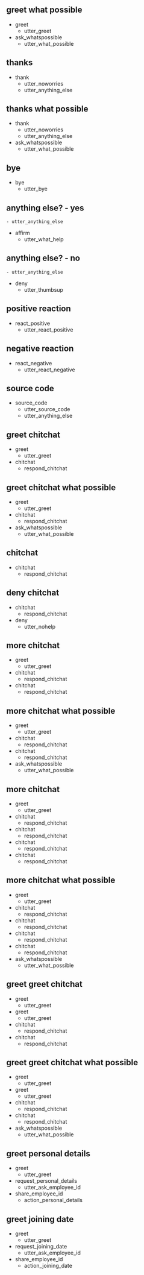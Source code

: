 ## greet what possible
* greet
    - utter_greet
* ask_whatspossible
    - utter_what_possible

## thanks
* thank
    - utter_noworries
    - utter_anything_else

## thanks what possible
* thank
    - utter_noworries
    - utter_anything_else
* ask_whatspossible
    - utter_what_possible

## bye
* bye
    - utter_bye

## anything else? - yes
    - utter_anything_else
* affirm
    - utter_what_help

## anything else? - no
    - utter_anything_else
* deny
    - utter_thumbsup

## positive reaction
* react_positive
    - utter_react_positive

## negative reaction
* react_negative
    - utter_react_negative

## source code
* source_code
    - utter_source_code
    - utter_anything_else

## greet chitchat
* greet
    - utter_greet
* chitchat
    - respond_chitchat

## greet chitchat what possible
* greet
    - utter_greet
* chitchat
    - respond_chitchat
* ask_whatspossible
    - utter_what_possible

## chitchat
* chitchat
    - respond_chitchat

## deny chitchat
* chitchat
    - respond_chitchat
* deny
    - utter_nohelp

## more chitchat
* greet
    - utter_greet
* chitchat
    - respond_chitchat
* chitchat
    - respond_chitchat

## more chitchat what possible
* greet
    - utter_greet
* chitchat
    - respond_chitchat
* chitchat
    - respond_chitchat
* ask_whatspossible
    - utter_what_possible

## more chitchat
* greet
    - utter_greet
* chitchat
    - respond_chitchat
* chitchat
    - respond_chitchat
* chitchat
    - respond_chitchat
* chitchat
    - respond_chitchat

## more chitchat what possible
* greet
    - utter_greet
* chitchat
    - respond_chitchat
* chitchat
    - respond_chitchat
* chitchat
    - respond_chitchat
* chitchat
    - respond_chitchat
* ask_whatspossible
    - utter_what_possible

## greet greet chitchat
* greet
    - utter_greet
* greet
    - utter_greet
* chitchat
    - respond_chitchat
* chitchat
    - respond_chitchat

## greet greet chitchat what possible
* greet
    - utter_greet
* greet
    - utter_greet
* chitchat
    - respond_chitchat
* chitchat
    - respond_chitchat
* ask_whatspossible
    - utter_what_possible

## greet personal details
* greet
    - utter_greet
* request_personal_details
    - utter_ask_employee_id
* share_employee_id
    - action_personal_details

## greet joining date
* greet
    - utter_greet
* request_joining_date
    - utter_ask_employee_id
* share_employee_id
    - action_joining_date
